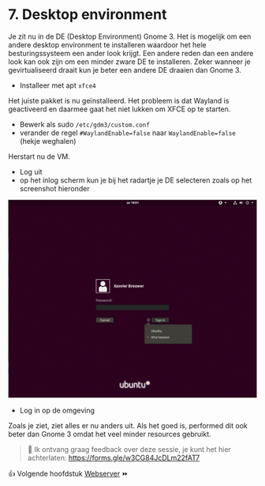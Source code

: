 # 7. Desktop environment

Je zit nu in de DE (Desktop Environment) Gnome 3. Het is mogelijk om een andere desktop environment te installeren waardoor het hele besturingssysteem een ander look krijgt. Een andere reden dan een andere look kan ook zijn om een minder zware DE te installeren. Zeker wanneer je gevirtualiseerd draait kun je beter een andere DE draaien dan Gnome 3. 

- Installeer met apt `xfce4`

Het juiste pakket is nu geïnstalleerd. Het probleem is dat Wayland is geactiveerd en daarmee gaat het niet lukken om XFCE op te starten.

- Bewerk als sudo `/etc/gdm3/custom.conf`
- verander de regel `#WaylandEnable=false` naar `WaylandEnable=false` (hekje weghalen)

Herstart nu de VM.

- Log uit
- op het inlog scherm kun je bij het radartje je DE selecteren zoals op het screenshot hieronder

![](../img/13.png) 

- Log in op de omgeving

Zoals je ziet, ziet alles er nu anders uit. Als het goed is, performed dit ook beter dan Gnome 3 omdat het veel minder resources gebruikt.

>  :tomato: Ik ontvang graag feedback over deze sessie, je kunt het hier achterlaten: https://forms.gle/w3CG84JcDLm22fAT7

:thumbsup: Volgende hoofdstuk [Webserver](../webserver/) :fast_forward: